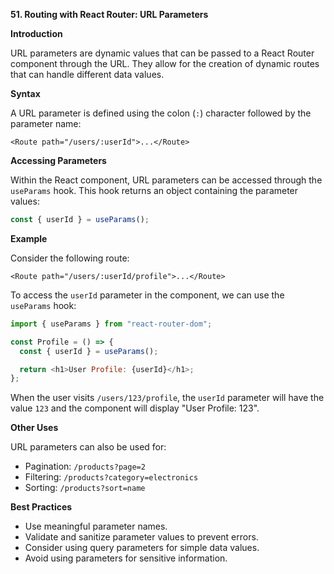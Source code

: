**51. Routing with React Router: URL Parameters**

**Introduction**

URL parameters are dynamic values that can be passed to a React Router component through the URL. They allow for the creation of dynamic routes that can handle different data values.

**Syntax**

A URL parameter is defined using the colon (`:`) character followed by the parameter name:

```
<Route path="/users/:userId">...</Route>
```

**Accessing Parameters**

Within the React component, URL parameters can be accessed through the `useParams` hook. This hook returns an object containing the parameter values:

```javascript
const { userId } = useParams();
```

**Example**

Consider the following route:

```
<Route path="/users/:userId/profile">...</Route>
```

To access the `userId` parameter in the component, we can use the `useParams` hook:

```javascript
import { useParams } from "react-router-dom";

const Profile = () => {
  const { userId } = useParams();

  return <h1>User Profile: {userId}</h1>;
};
```

When the user visits `/users/123/profile`, the `userId` parameter will have the value `123` and the component will display "User Profile: 123".

**Other Uses**

URL parameters can also be used for:

* Pagination: `/products?page=2`
* Filtering: `/products?category=electronics`
* Sorting: `/products?sort=name`

**Best Practices**

* Use meaningful parameter names.
* Validate and sanitize parameter values to prevent errors.
* Consider using query parameters for simple data values.
* Avoid using parameters for sensitive information.
